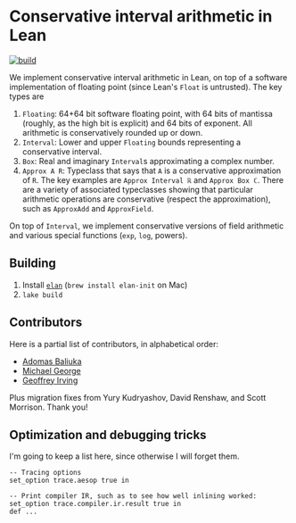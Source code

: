Conservative interval arithmetic in Lean
========================================

[![build](https://github.com/girving/interval/actions/workflows/lean.yml/badge.svg)](https://github.com/girving/interval/actions/workflows/lean.yml)

We implement conservative interval arithmetic in Lean, on top of a software implementation of
floating point (since Lean's `Float` is untrusted). The key types are

1. `Floating`: 64+64 bit software floating point, with 64 bits of mantissa (roughly, as the high
   bit is explicit) and 64 bits of exponent. All arithmetic is conservatively rounded up or down.
2. `Interval`: Lower and upper `Floating` bounds representing a conservative interval.
3. `Box`: Real and imaginary `Interval`s approximating a complex number.
3. `Approx A R`: Typeclass that says that `A` is a conservative approximation of `R`.  The key
   examples are `Approx Interval ℝ` and `Approx Box ℂ`. There are a variety of associated
   typeclasses showing that particular arithmetic operations are conservative (respect the
   approximation), such as `ApproxAdd` and `ApproxField`.

On top of `Interval`, we implement conservative versions of field arithmetic and various special
functions (`exp`, `log`, powers).

## Building

1. Install [`elan`](https://github.com/leanprover/elan) (`brew install elan-init` on Mac)
2. `lake build`

## Contributors

Here is a partial list of contributors, in alphabetical order:

* [Adomas Baliuka](https://orcid.org/0000-0002-7064-8502)
* [Michael George](https://github.com/mdgeorge4153)
* [Geoffrey Irving](https://github.com/girving)

Plus migration fixes from Yury Kudryashov, David Renshaw, and Scott Morrison. Thank you!

## Optimization and debugging tricks

I'm going to keep a list here, since otherwise I will forget them.

```
-- Tracing options
set_option trace.aesop true in

-- Print compiler IR, such as to see how well inlining worked:
set_option trace.compiler.ir.result true in
def ...
```

